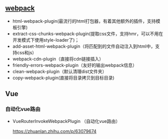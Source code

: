 ## [webpack](https://webpack.docschina.org/guides/)

* html-webpack-plugin(最流行的html打包器，有着其他额外的插件，支持模板引擎)
* extract-css-chunks-webpack-plugin(提取css文件，支持hmr，可以不用在开发模式下使用style-loader了)；
* add-asset-html-webpack-plugin（将匹配到的文件自动注入到html中，支持css和js）
* webpack-cdn-plugin（直接将cdn链接插入）
* friendly-errors-webpack-plugin（友好的输出webpack信息）
* clean-webpack-plugin（默认清理dist文件夹）
* copy-webpack-plugin(直接将目录拷贝到目标目录)

## Vue

### 自动化vue路由

* VueRouterInvokeWebpackPlugin （自动化vue路由）

  https://zhuanlan.zhihu.com/p/63079674

